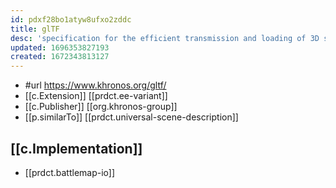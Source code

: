```yaml
---
id: pdxf28bo1atyw8ufxo2zddc
title: glTF
desc: 'specification for the efficient transmission and loading of 3D scenes and models'
updated: 1696353827193
created: 1672343813127
---
```


- #url https://www.khronos.org/gltf/
- [[c.Extension]] [[prdct.ee-variant]]
- [[c.Publisher]] [[org.khronos-group]]
- [[p.similarTo]] [[prdct.universal-scene-description]]

## [[c.Implementation]]

- [[prdct.battlemap-io]]